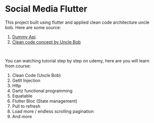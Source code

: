 # Social Media Flutter 

This project built using flutter and applied clean code architecture uncle bob.
Here are some source:
</br>
1. [Dummy Api](https://dummyapi.io).
2. [Clean code concept by Uncle Bob](https://blog.cleancoder.com/uncle-bob/2012/08/13/the-clean-architecture.html)
</br>

You can watching tutorial step by step on udemy, here are you will learn from course:

1. Clean Code (Uncle Bob)
2. GetIt Injection
3. Http
4. Dartz functional programming
5. Equatable
6. Flutter Bloc (State management)
7. Pull to refresh
8. Load more / endless scrolling pagination
9. And more

